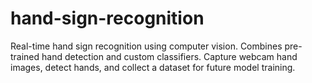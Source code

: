 # hand-sign-recognition
Real-time hand sign recognition using computer vision. Combines pre-trained hand detection and custom classifiers. Capture webcam hand images, detect hands, and collect a dataset for future model training.
